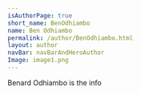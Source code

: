 ```yaml
---
isAuthorPage: true
short_name: BenOdhiambo
name: Ben Odhiambo
permalink: /author/BenOdhiambo.html
layout: author
navBar: navBarAndHeroAuthor
Image: image1.png
---
```

Benard Odhiambo is the info
